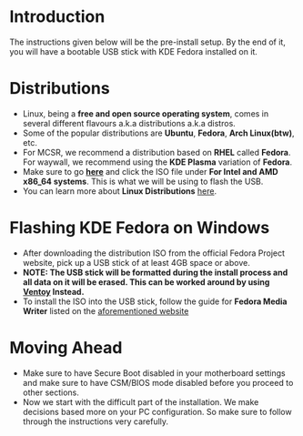 # Introduction

The instructions given below will be the pre-install setup. By the end of it, you will have a bootable USB stick with KDE Fedora installed on it.

# Distributions

- Linux, being a **free and open source operating system**, comes in several different flavours a.k.a distributions a.k.a distros.
- Some of the popular distributions are **Ubuntu**, **Fedora**, **Arch Linux(btw)**, etc.
- For MCSR, we recommend a distribution based on **RHEL** called **Fedora**. For waywall, we recommend using the **KDE Plasma** variation of **Fedora**.
- Make sure to go **[here](https://fedoraproject.org/kde/download)** and click the ISO file under **For Intel and AMD x86_64 systems**. This is what we will be using to flash the USB.
- You can learn more about **Linux Distributions** [here](https://en.wikipedia.org/wiki/Linux_distribution).

# Flashing KDE Fedora on Windows

- After downloading the distribution ISO from the official Fedora Project website, pick up a USB stick of at least 4GB space or above.
- **NOTE: The USB stick will be formatted during the install process and all data on it will be erased. This can be worked around by using [Ventoy](https://www.ventoy.net/en/download.html) Instead.**
- To install the ISO into the USB stick, follow the guide for **Fedora Media Writer** listed on the [aforementioned website](https://fedoraproject.org/kde/download)

# Moving Ahead

- Make sure to have Secure Boot disabled in your motherboard settings and make sure to have CSM/BIOS mode disabled before you proceed to other sections.
- Now we start with the difficult part of the installation. We make decisions based more on your PC configuration. So make sure to follow through the instructions very carefully.
